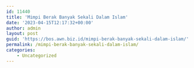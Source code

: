 ```yaml
---
id: 11440
title: 'Mimpi Berak Banyak Sekali Dalam Islam'
date: '2023-04-15T12:17:32+00:00'
author: admin
layout: post
guid: 'https://bos.awn.biz.id/mimpi-berak-banyak-sekali-dalam-islam/'
permalink: /mimpi-berak-banyak-sekali-dalam-islam/
categories:
    - Uncategorized
---
```



